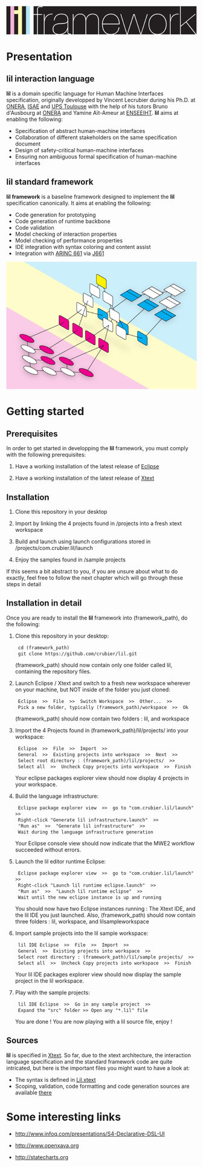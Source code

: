 <p align="center">
  <img src="docs/images/lilframework.png"/>
</p>

# Presentation

## lil interaction language

**lil** is a domain specific language for Human Machine Interfaces specification, originally developped by Vincent Lecrubier during his Ph.D. at [ONERA](http://www.onera.fr), [ISAE](http://www.isae.fr) and [UPS Toulouse](http://www.univ-tlse3.fr) with the help of his tutors Bruno d'Ausbourg at [ONERA](http://www.onera.fr) and Yamine Aït-Ameur at [ENSEEIHT](http://www.enseeiht.fr). **lil** aims at enabling the following:

- Specification of abstract human-machine interfaces
- Collaboration of different stakeholders on the same specification document
- Design of safety-critical human-machine interfaces
- Ensuring non ambiguous formal specification of human-machine interfaces

## lil standard framework

**lil framework** is a baseline framework designed to implement the **lil** specification canonically. It aims at enabling the following:

- Code generation for prototyping 
- Code generation of runtime backbone
- Code validation
- Model checking of interaction properties
- Model checking of performance properties
- IDE integration with syntax coloring and content assist
- Integration with [ARINC 661](http://en.wikipedia.org/wiki/ARINC_661) via [J661](http://j661.sourceforge.net)

<p align="center">
  <img src="docs/images/hmidesign-02.png"/>
</p>

# Getting started

## Prerequisites

In order to get started in developping the **lil** framework, you must comply with the following prerequisites:

1. Have a working installation of the latest release of [Eclipse](http://www.eclipse.org/)

2. Have a working installation of the latest release of [Xtext](http://www.eclipse.org/Xtext/) 

## Installation

1. Clone this repository in your desktop

2. Import by linking the 4 projects found in /projects into a fresh xtext workspace

3. Build and launch using launch configurations stored in /projects/com.crubier.lil/launch

4. Enjoy the samples found in /sample projects

If this seems a bit abstract to you, if you are unsure about what to do exactly, feel free to follow the next chapter which will go through these steps in detail

## Installation in detail

Once you are ready to install the **lil** framework into (framework_path), do the following:

1. Clone this repository in your desktop:

		cd (framework_path) 
		git clone https://github.com/crubier/lil.git
	
	(framework_path) should now contain only one folder called lil, containing the repository files.
	
2. Launch Eclipse / Xtext and switch to a fresh new workspace wherever on your machine, but NOT inside of the folder you just cloned:

		Eclipse  >>  File  >>  Switch Workspace  >>  Other...  >>
		Pick a new folder, typically (framework_path)/workspace  >>  Ok
	
	(framework_path) should now contain two folders : lil, and workspace
	
3. Import the 4 Projects found in (framework_path)/lil/projects/ into your workspace:

		Eclipse  >>  File  >>  Import  >> 
		General  >>  Existing projects into workspace  >>  Next  >>
		Select root directory : (framework_path)/lil/projects/  >> 
		Select all  >>  Uncheck Copy projects into workspace  >>  Finish
	
	Your eclipse packages explorer view should now display 4 projects in your workspace.
	
4. Build the language infrastructure:

		Eclipse package explorer view  >>  go to "com.crubier.lil/launch"  >>
		Right-click "Generate lil infrastructure.launch"  >> 
		"Run as"  >>  "Generate lil infrastructure"  >>
		Wait during the language infrastructure generation
	
	Your Eclipse console view should now indicate that the MWE2 workflow succeeded without errors.
	
5. Launch the lil editor runtime Eclipse:

		Eclipse package explorer view  >>  go to "com.crubier.lil/launch"  >>
		Right-click "Launch lil runtime eclipse.launch"  >>
		"Run as"  >>  "Launch lil runtime eclipse"  >>
		Wait until the new eclipse instance is up and running
	
	You should now have two Eclipse instances running : The Xtext IDE, and the lil IDE you just launched.
	Also, (framework_path) should now contain three folders : lil, workspace, and lilsampleworkspace
	
6. Import sample projects into the lil sample workspace:

		lil IDE Eclipse  >>  File  >>  Import  >>
		General  >>  Existing projects into workspace  >> 
		Select root directory : (framework_path)/lil/sample projects/  >> 
		Select all  >>  Uncheck Copy projects into workspace  >>  Finish
	
	Your lil IDE packages explorer view should now display the sample project in the lil workspace.
	
7. Play with the sample projects:

		lil IDE Eclipse  >>  Go in any sample project  >>
		Expand the "src" folder >> Open any "*.lil" file
	
	You are done ! You are now playing with a lil source file, enjoy !

## Sources

**lil** is specified in [Xtext](http://www.eclipse.org/Xtext/). So far, due to the xtext architecture, the interaction language specification and the standard framework code are quite intricated, but here is the important files you might want to have a look at:

- The syntax is defined in [Lil.xtext](projects/com.crubier.lil/src/com/crubier/lil/Lil.xtext)
- Scoping, validation, code formatting and code generation sources are available [there](projects/com.crubier.lil/src/com/crubier/lil/)

# Some interesting links

- http://www.infoq.com/presentations/S4-Declarative-DSL-UI

- http://www.openxava.org

- http://statecharts.org

